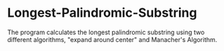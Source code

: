 # Longest-Palindromic-Substring
The program calculates the longest palindromic substring using two different algorithms, "expand around center" and Manacher's Algorithm.
